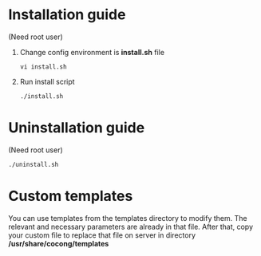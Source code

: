 # Installation guide
(Need root user) 

1. Change config environment is **install.sh** file


      `vi install.sh`


2. Run install script


      `./install.sh`

# Uninstallation guide
(Need root user) 

`./uninstall.sh`

# Custom templates

You can use templates from the templates directory to modify them. The relevant and necessary parameters are already in that file.
After that, copy your custom file to replace that file on server in directory **/usr/share/cocong/templates**
